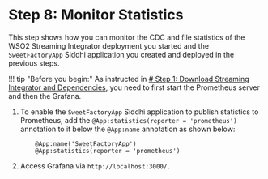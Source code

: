 # Step 8: Monitor Statistics

This step shows how you can monitor the CDC and file statistics of the WSO2 Streaming Integrator deployment you started and the `SweetFactoryApp` Siddhi application you created and deployed in the previous steps.

!!! tip "Before you begin:"
    As instructed in [# Step 1: Download Streaming Integrator and Dependencies](download-install-and-start-si.md), you need to first start the Prometheus server and then the Grafana.
    
1. To enable the `SweetFactoryApp` Siddhi application to publish statistics to Prometheus, add the `@App:statistics(reporter = 'prometheus')` annotation to it below the `@App:name` annotation as shown below:

    ```text
        @App:name('SweetFactoryApp')
        @App:statistics(reporter = 'prometheus')
    ```

2. Access Grafana via `http://localhost:3000/.`



    


